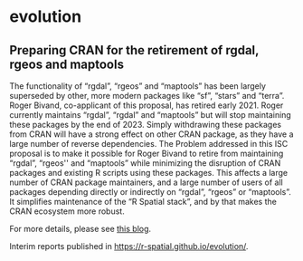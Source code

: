 # evolution

## Preparing CRAN for the retirement of rgdal, rgeos and maptools

The functionality of “rgdal”, “rgeos” and “maptools” has been largely superseded by other, more modern packages like “sf”, “stars” and “terra”. Roger Bivand, co-applicant of this proposal, has retired early 2021. Roger currently maintains “rgdal”, “rgdal” and “maptools” but will stop maintaining these packages by the end of 2023. Simply withdrawing these packages from CRAN will have a strong effect on other CRAN package, as they have a large number of reverse dependencies. The Problem addressed in this ISC proposal is to make it possible for Roger Bivand to retire from maintaining “rgdal”, “rgeos'' and “maptools” while minimizing the disruption of CRAN packages and existing R scripts using these packages. This affects a large number of CRAN package maintainers, and a large number of users of all packages depending directly or indirectly on “rgdal”, “rgeos” or “maptools”. It simplifies maintenance of the “R Spatial stack”, and by that makes the CRAN ecosystem more robust.

For more details, please see [this blog](https://r-spatial.org/r/2022/04/12/evolution.html).

Interim reports published in https://r-spatial.github.io/evolution/.
